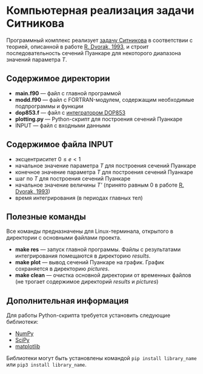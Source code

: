 # Компьютерная реализация задачи Ситникова

Программный комплекс реализует [задачу Ситникова](https://ru.wikipedia.org/wiki/%D0%97%D0%B0%D0%B4%D0%B0%D1%87%D0%B0_%D0%A1%D0%B8%D1%82%D0%BD%D0%B8%D0%BA%D0%BE%D0%B2%D0%B0) в соответствии с теорией, описанной в работе [R. Dvorak, 1993](https://ui.adsabs.harvard.edu/abs/1993CeMDA..56...71D/abstract), и строит последовательность сечений Пуанкаре для некоторого диапазона значений параметра *T*.

## Содержимое директории
- **main.f90** — файл с главной программой
- **modd.f90** — файл с FORTRAN-модулем, содержащим необходимые подпрограммы и функции
- **dop853.f** — файл с [интегратором DOP853](https://link.springer.com/book/10.1007/978-3-540-78862-1)
- **plotting.py** — Python-скрипт для построения сечений Пуанкаре
- INPUT — файл с входными данными

## Cодержимое файла INPUT
- эксцентриситет $0 \leqslant e < 1$
- начальное значение параметра *T* для построения сечений Пуанкаре
- конечное значение параметра *T* для построения сечений Пуанкаре
- шаг по *T* для построения сечений Пуанкаре
- начальное значение величины *T'*  (принято равным 0 в работе [R. Dvorak, 1993](https://ui.adsabs.harvard.edu/abs/1993CeMDA..56...71D/abstract))
- время интегрирования (в периодах главных тел)

## Полезные команды
Все команды предназначены для Linux-терминала, открытого в директории с основными файлами проекта.
- **make res** — запуск главной программы. Файлы с результатами интегрирования помещаются в директорию *results*.
- **make plot** — вывод сечений Пуанкаре на график. График сохраняется в директорию *pictures*.
- **make clean** — очистка основной директории от временных файлов (не трогает содержимое директорий *results* и *pictures*)

## Дополнительная информация
Для работы Python-скрипта требуется установить следующие библиотеки:
- [NumPy](https://numpy.org/)
- [SciPy](https://scipy.org/)
- [matplotlib](https://matplotlib.org/)

Библиотеки могут быть установлены командой ```pip install library_name``` или ```pip3 install library_name```.
